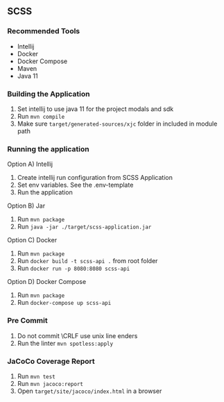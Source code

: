 ## SCSS

### Recommended Tools
* Intellij
* Docker
* Docker Compose
* Maven
* Java 11

### Building the Application
1) Set intellij to use java 11 for the project modals and sdk
2) Run ``mvn compile``
3) Make sure ```target/generated-sources/xjc``` folder in included in module path

### Running the application
Option A) Intellij
1) Create intellij run configuration from SCSS Application
2) Set env variables. See the .env-template
3) Run the application

Option B) Jar
1) Run ```mvn package```
2) Run ```java -jar ./target/scss-application.jar```

Option C) Docker
1) Run ```mvn package```
2) Run ```docker build -t scss-api .``` from root folder
3) Run ```docker run -p 8080:8080 scss-api```

Option D) Docker Compose
1) Run ```mvn package```
2) Run ```docker-compose up scss-api```

### Pre Commit
1) Do not commit \CRLF use unix line enders
2) Run the linter ```mvn spotless:apply```

### JaCoCo Coverage Report
1) Run ```mvn test```
2) Run ```mvn jacoco:report```
3) Open ```target/site/jacoco/index.html``` in a browser
